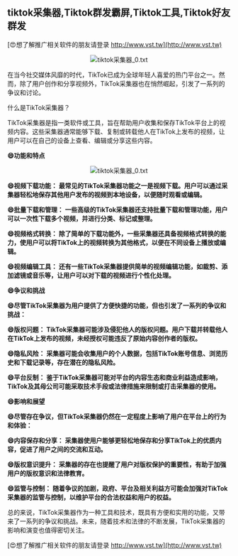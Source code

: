 ## **tiktok采集器,Tiktok群发霸屏,Tiktok工具,Tiktok好友群发**

[😍想了解推广相关软件的朋友请登录 http://www.vst.tw](http://www.vst.tw)

 <center><img src="https://vst.tw/MP4/tuiguang/png/1.png" alt="tiktok采集器_0.txt"></center>

在当今社交媒体风靡的时代，TikTok已成为全球年轻人喜爱的热门平台之一。然而，除了用户创作和分享视频外，TikTok采集器也在悄然崛起，引发了一系列的争议和讨论。

什么是TikTok采集器？

TikTok采集器是指一类软件或工具，旨在帮助用户收集和保存TikTok平台上的视频内容。这些采集器通常能够下载、复制或转载他人在TikTok上发布的视频，让用户可以在自己的设备上查看、编辑或分享这些内容。

**😄功能和特点**

 <center><img src="https://vst.tw/MP4/tuiguang/png/1.png" alt="tiktok采集器_0.txt"></center>

**😄视频下载功能： 最常见的TikTok采集器功能之一是视频下载。用户可以通过采集器轻松地保存其他用户发布的视频到本地设备，以便随时观看或编辑。**

**😄批量下载和管理： 一些高级的TikTok采集器还支持批量下载和管理功能，用户可以一次性下载多个视频，并进行分类、标记或整理。**

**😄视频格式转换： 除了简单的下载功能外，一些采集器还具备视频格式转换的能力，使用户可以将TikTok上的视频转换为其他格式，以便在不同设备上播放或编辑。**

**😄视频编辑工具： 还有一些TikTok采集器提供简单的视频编辑功能，如裁剪、添加滤镜或音乐等，让用户可以对下载的视频进行个性化处理。**

**😄争议和挑战**

**😄尽管TikTok采集器为用户提供了方便快捷的功能，但也引发了一系列的争议和挑战：**

**😄版权问题： TikTok采集器可能涉及侵犯他人的版权问题。用户下载并转载他人在TikTok上发布的视频，未经授权可能违反了原始内容创作者的版权。**

**😄隐私风险： 采集器可能会收集用户的个人数据，包括TikTok账号信息、浏览历史和下载记录等，存在潜在的隐私风险。**

**😄平台反制： 鉴于TikTok采集器可能对平台的内容生态和商业利益造成影响，TikTok及其母公司可能采取技术手段或法律措施来限制或打击采集器的使用。**

**😄影响和展望**

**😄尽管存在争议，但TikTok采集器仍然在一定程度上影响了用户在平台上的行为和体验：**

**😄内容保存和分享： 采集器使用户能够更轻松地保存和分享TikTok上的优质内容，促进了用户之间的交流和互动。**

**😄版权意识提升： 采集器的存在也提醒了用户对版权保护的重要性，有助于加强用户的版权意识和法律教育。**

**😄监管与控制： 随着争议的加剧，政府、平台及相关利益方可能会加强对TikTok采集器的监管与控制，以维护平台的合法权益和用户的权益。**

总的来说，TikTok采集器作为一种工具和技术，既具有方便和实用的功能，又带来了一系列的争议和挑战。未来，随着技术和法律的不断发展，TikTok采集器的影响和演变也值得密切关注。

[😍想了解推广相关软件的朋友请登录 http://www.vst.tw](http://www.vst.tw)



